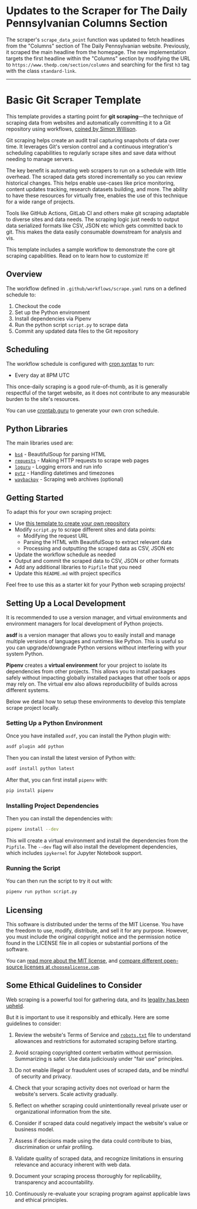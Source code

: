 # Updates to the Scraper for The Daily Pennsylvanian Columns Section

The scraper's `scrape_data_point` function was updated to fetch headlines from the "Columns" section of The Daily Pennsylvanian website. Previously, it scraped the main headline from the homepage. The new implementation targets the first headline within the "Columns" section by modifying the URL to `https://www.thedp.com/section/columns` and searching for the first `h3` tag with the class `standard-link`.

---

# Basic Git Scraper Template

This template provides a starting point for **git scraping**—the technique of scraping data from websites and automatically committing it to a Git repository using workflows, [coined by Simon Willison](https://simonwillison.net/2020/Oct/9/git-scraping/).

Git scraping helps create an audit trail capturing snapshots of data over time. It leverages Git's version control and a continuous integration's scheduling capabilities to regularly scrape sites and save data without needing to manage servers.

The key benefit is automating web scrapers to run on a schedule with little overhead. The scraped data gets stored incrementally so you can review historical changes. This helps enable use-cases like price monitoring, content updates tracking, research datasets building, and more. The ability to have these resources for virtually free, enables the use of this technique for a wide range of projects.

Tools like GitHub Actions, GitLab CI and others make git scraping adaptable to diverse sites and data needs. The scraping logic just needs to output data serialized formats like CSV, JSON etc which gets committed back to git. This makes the data easily consumable downstream for analysis and vis.

This template includes a sample workflow to demonstrate the core git scraping capabilities. Read on to learn how to customize it!

## Overview

The workflow defined in `.github/workflows/scrape.yaml` runs on a defined schedule to:

1. Checkout the code
2. Set up the Python environment
3. Install dependencies via Pipenv
4. Run the python script `script.py` to scrape data
5. Commit any updated data files to the Git repository

## Scheduling

The workflow schedule is configured with [cron syntax](https://docs.github.com/en/actions/using-workflows/events-that-trigger-workflows#schedule) to run:

- Every day at 8PM UTC

This once-daily scraping is a good rule-of-thumb, as it is generally respectful of the target website, as it does not contribute to any measurable burden to the site's resources.

You can use [crontab.guru](https://crontab.guru/) to generate your own cron schedule.

## Python Libraries

The main libraries used are:

- [`bs4`](https://www.crummy.com/software/BeautifulSoup/) - BeautifulSoup for parsing HTML
- [`requests`](https://requests.readthedocs.io/en/latest/) - Making HTTP requests to scrape web pages
- [`loguru`](https://github.com/Delgan/loguru) - Logging errors and run info
- [`pytz`](https://github.com/stub42/pytz) - Handling datetimes and timezones  
- [`waybackpy`](https://github.com/akamhy/waybackpy/) - Scraping web archives (optional)

## Getting Started

To adapt this for your own scraping project:

- Use [this template to create your own repository](https://docs.github.com/en/repositories/creating-and-managing-repositories/creating-a-repository-from-a-template#creating-a-repository-from-a-template)
- Modify `script.py` to scrape different sites and data points:
  - Modifying the request URL
  - Parsing the HTML with BeautifulSoup to extract relevant data
  - Processing and outputting the scraped data as CSV, JSON etc
- Update the workflow schedule as needed
- Output and commit the scraped data to CSV, JSON or other formats
- Add any additional libraries to `Pipfile` that you need
- Update this `README.md` with project specifics

Feel free to use this as a starter kit for your Python web scraping projects!

## Setting Up a Local Development

It is recommended to use a version manager, and virtual environments and environment managers for local development of Python projects.

**asdf** is a version manager that allows you to easily install and manage multiple versions of languages and runtimes like Python. This is useful so you can upgrade/downgrade Python versions without interfering with your system Python.

**Pipenv** creates a **virtual environment** for your project to isolate its dependencies from other projects. This allows you to install packages safely without impacting globally installed packages that other tools or apps may rely on. The virtual env also allows reproducibility of builds across different systems.

Below we detail how to setup these environments to develop this template scrape project locally.

### Setting Up a Python Environment

Once you have installed `asdf`, you can install the Python plugin with:

```bash
asdf plugin add python
```

Then you can install the latest version of Python with:

```bash
asdf install python latest
```

After that, you can first install `pipenv` with:

```bash
pip install pipenv
```

### Installing Project Dependencies

Then you can install the dependencies with:

```bash
pipenv install --dev
```

This will create a virtual environment and install the dependencies from the `Pipfile`. The `--dev` flag will also install the development dependencies, which includes `ipykernel` for Jupyter Notebook support.

### Running the Script

You can then run the script to try it out with:

```bash
pipenv run python script.py
```

## Licensing

This software is distributed under the terms of the MIT License. You have the freedom to use, modify, distribute, and sell it for any purpose. However, you must include the original copyright notice and the permission notice found in the LICENSE file in all copies or substantial portions of the software.

You can [read more about the MIT license](https://choosealicense.com/licenses/mit/), and [compare different open-source licenses at `choosealicense.com`](https://choosealicense.com/licenses/).

## Some Ethical Guidelines to Consider

Web scraping is a powerful tool for gathering data, and its [legality has been upheld](https://en.wikipedia.org/wiki/HiQ_Labs_v._LinkedIn).

But it is important to use it responsibly and ethically. Here are some guidelines to consider:

1. Review the website's Terms of Service and [`robots.txt`](https://en.wikipedia.org/wiki/robots.txt) file to understand allowances and restrictions for automated scraping before starting.

2. Avoid scraping copyrighted content verbatim without permission. Summarizing is safer. Use data judiciously under "fair use" principles.

3. Do not enable illegal or fraudulent uses of scraped data, and be mindful of security and privacy.

4. Check that your scraping activity does not overload or harm the website's servers. Scale activity gradually.

5. Reflect on whether scraping could unintentionally reveal private user or organizational information from the site.

6. Consider if scraped data could negatively impact the website's value or business model.

7. Assess if decisions made using the data could contribute to bias, discrimination or unfair profiling.

8. Validate quality of scraped data, and recognize limitations in ensuring relevance and accuracy inherent with web data.  

9. Document your scraping process thoroughly for replicability, transparency and accountability.

10. Continuously re-evaluate your scraping program against applicable laws and ethical principles.
